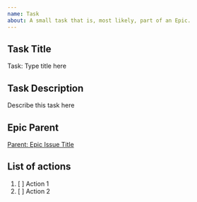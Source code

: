 ```yaml
---
name: Task
about: A small task that is, most likely, part of an Epic.
---
```

<!-- Issue title should mirror the Task Title. -->

## Task Title
Task: Type title here


## Task Description
Describe this task here


## Epic Parent
<!-- The link below should link to its Epic Parent. -->
[Parent: Epic Issue Title](https://github.com/cupum/general/issues/1)


## List of actions
1. [ ] Action 1
2. [ ] Action 2

